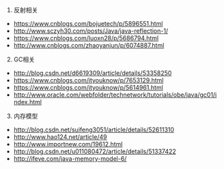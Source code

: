 1. 反射相关
*  https://www.cnblogs.com/bojuetech/p/5896551.html
* http://www.sczyh30.com/posts/Java/java-reflection-1/
* https://www.cnblogs.com/luoxn28/p/5686794.html
* http://www.cnblogs.com/zhaoyanjun/p/6074887.html

2. GC相关
* http://blog.csdn.net/d6619309/article/details/53358250
* https://www.cnblogs.com/ityouknow/p/7653129.html
* https://www.cnblogs.com/ityouknow/p/5614961.html
* http://www.oracle.com/webfolder/technetwork/tutorials/obe/java/gc01/index.html

3. 内存模型
* http://blog.csdn.net/suifeng3051/article/details/52611310
* http://www.hao124.net/article/49
* http://www.importnew.com/19612.html
* http://blog.csdn.net/u011080472/article/details/51337422
* http://ifeve.com/java-memory-model-6/
